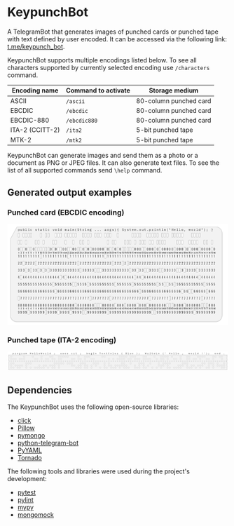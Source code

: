 # KeypunchBot

A TelegramBot that generates images of punched cards or punched tape with text
defined by user encoded. It can be accessed via the following link:
[t.me/keypunch_bot](https://t.me/keypunch_bot).

KeypunchBot supports multiple encodings listed below. To see all characters
supported by currently selected encoding use `/characters` command.

| Encoding name   | Command to activate | Storage medium         |
|-----------------|---------------------|------------------------|
| ASCII           | `/ascii`            | 80-column punched card |
| EBCDIC          | `/ebcdic`           | 80-column punched card |
| EBCDIC-880      | `/ebcdic880`        | 80-column punched card |
| ITA-2 (CCITT-2) | `/ita2`             | 5-bit punched tape     |
| MTK-2           | `/mtk2`             | 5-bit punched tape     |

KeypunchBot can generate images and send them as a photo or a document as PNG
or JPEG files. It can also generate text files. To see the list of all
supported commands send `\help` command.

## Generated output examples

### Punched card (EBCDIC encoding)
![Pucnged card](sample_punched_card.png)

### Punched tape (ITA-2 encoding)
![Pucnged tape](sample_punched_tape.png)

## Dependencies

The KeypunchBot uses the following open-source libraries:

* [click](https://click.palletsprojects.com/)
* [Pillow](http://python-pillow.org/)
* [pymongo](https://api.mongodb.com/python/current/)
* [python-telegram-bot](https://github.com/python-telegram-bot/python-telegram-bot)
* [PyYAML](https://github.com/yaml)
* [Tornado](https://www.tornadoweb.org/en/stable/)

The following tools and libraries were used during the project's development:

* [pytest](https://docs.pytest.org/en/latest/)
* [pylint](https://www.pylint.org/)
* [mypy](http://mypy-lang.org/)
* [mongomock](https://github.com/mongomock/mongomock)
